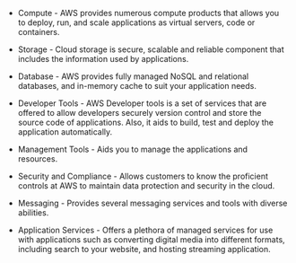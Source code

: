 - Compute - AWS provides numerous compute products that allows you to deploy, run, and scale applications as virtual servers, code or containers.

- Storage - Cloud storage is secure, scalable and reliable component that includes the information used by applications.

- Database - AWS provides fully managed NoSQL and relational databases, and in-memory cache to suit your application needs.

- Developer Tools - AWS Developer tools is a set of services that are offered to allow developers securely version control and store the source code of applications. 
  Also, it aids to build, test and deploy the application automatically.
  
- Management Tools - Aids you to manage the applications and resources.

- Security and Compliance - Allows customers to know the proficient controls at AWS to maintain data protection and security in the cloud.

- Messaging - Provides several messaging services and tools with diverse abilities.

- Application Services - Offers a plethora of managed services for use with applications such as converting digital media into different formats,
including search to your website, and hosting streaming application.
